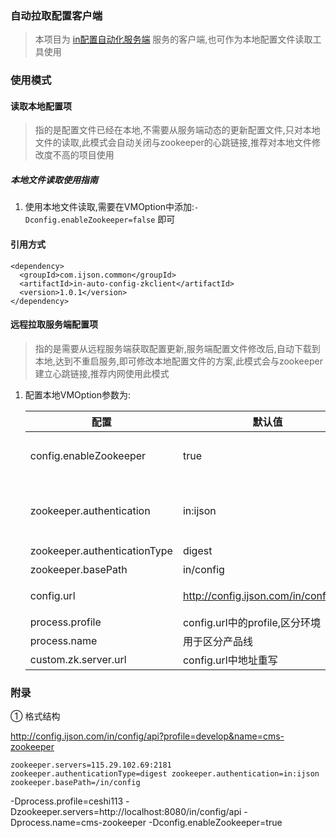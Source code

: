 ### 自动拉取配置客户端

>  本项目为 [in配置自动化服务端](https://github.com/ijson/in-auto-config) 服务的客户端,也可作为本地配置文件读取工具使用


### 使用模式

#### 读取本地配置项
> 指的是配置文件已经在本地,不需要从服务端动态的更新配置文件,只对本地文件的读取,此模式会自动关闭与zookeeper的心跳链接,推荐对本地文件修改度不高的项目使用

##### 本地文件读取使用指南

1. 使用本地文件读取,需要在VMOption中添加:`-Dconfig.enableZookeeper=false` 即可


#### 引用方式

```
<dependency>
  <groupId>com.ijson.common</groupId>
  <artifactId>in-auto-config-zkclient</artifactId>
  <version>1.0.1</version>
</dependency>
```

#### 远程拉取服务端配置项
> 指的是需要从远程服务端获取配置更新,服务端配置文件修改后,自动下载到本地,达到不重启服务,即可修改本地配置文件的方案,此模式会与zookeeper建立心跳链接,推荐内网使用此模式

1. 配置本地VMOption参数为:

   | 配置|默认值|描述 |
   |---|---|---|
   | config.enableZookeeper |true|不访问远程zookeeper服务器,可忽略|
   |zookeeper.authentication| in\:ijson|用 username\:password 字符串来产生一个MD5串|
   |zookeeper.authenticationType|digest|认证类型|
   |zookeeper.basePath|in/config|存储位置|
   |config.url|http://config.ijson.com/in/config/api|zookeeper配置获取地址,可自行编写①|
   |process.profile|config.url中的profile,区分环境||
   |process.name|用于区分产品线||
   |custom.zk.server.url|config.url中地址重写||



### 附录
① 格式结构

http://config.ijson.com/in/config/api?profile=develop&name=cms-zookeeper
```
zookeeper.servers=115.29.102.69:2181 zookeeper.authenticationType=digest zookeeper.authentication=in:ijson zookeeper.basePath=/in/config
```


-Dprocess.profile=ceshi113 -Dzookeeper.servers=http://localhost:8080/in/config/api -Dprocess.name=cms-zookeeper -Dconfig.enableZookeeper=true
